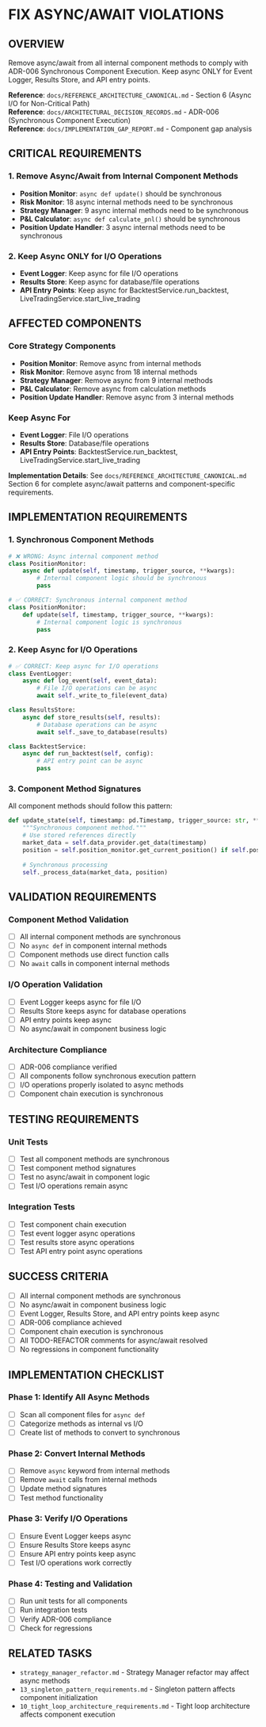 # FIX ASYNC/AWAIT VIOLATIONS

## OVERVIEW
Remove async/await from all internal component methods to comply with ADR-006 Synchronous Component Execution. Keep async ONLY for Event Logger, Results Store, and API entry points.

**Reference**: `docs/REFERENCE_ARCHITECTURE_CANONICAL.md` - Section 6 (Async I/O for Non-Critical Path)  
**Reference**: `docs/ARCHITECTURAL_DECISION_RECORDS.md` - ADR-006 (Synchronous Component Execution)  
**Reference**: `docs/IMPLEMENTATION_GAP_REPORT.md` - Component gap analysis

## CRITICAL REQUIREMENTS

### 1. Remove Async/Await from Internal Component Methods
- **Position Monitor**: `async def update()` should be synchronous
- **Risk Monitor**: 18 async internal methods need to be synchronous
- **Strategy Manager**: 9 async internal methods need to be synchronous
- **P&L Calculator**: `async def calculate_pnl()` should be synchronous
- **Position Update Handler**: 3 async internal methods need to be synchronous

### 2. Keep Async ONLY for I/O Operations
- **Event Logger**: Keep async for file I/O operations
- **Results Store**: Keep async for database/file operations
- **API Entry Points**: Keep async for BacktestService.run_backtest, LiveTradingService.start_live_trading

## AFFECTED COMPONENTS

### Core Strategy Components
- **Position Monitor**: Remove async from internal methods
- **Risk Monitor**: Remove async from 18 internal methods
- **Strategy Manager**: Remove async from 9 internal methods
- **P&L Calculator**: Remove async from calculation methods
- **Position Update Handler**: Remove async from 3 internal methods

### Keep Async For
- **Event Logger**: File I/O operations
- **Results Store**: Database/file operations
- **API Entry Points**: BacktestService.run_backtest, LiveTradingService.start_live_trading

**Implementation Details**: See `docs/REFERENCE_ARCHITECTURE_CANONICAL.md` Section 6 for complete async/await patterns and component-specific requirements.

## IMPLEMENTATION REQUIREMENTS

### 1. Synchronous Component Methods
```python
# ❌ WRONG: Async internal component method
class PositionMonitor:
    async def update(self, timestamp, trigger_source, **kwargs):
        # Internal component logic should be synchronous
        pass

# ✅ CORRECT: Synchronous internal component method
class PositionMonitor:
    def update(self, timestamp, trigger_source, **kwargs):
        # Internal component logic is synchronous
        pass
```

### 2. Keep Async for I/O Operations
```python
# ✅ CORRECT: Keep async for I/O operations
class EventLogger:
    async def log_event(self, event_data):
        # File I/O operations can be async
        await self._write_to_file(event_data)

class ResultsStore:
    async def store_results(self, results):
        # Database operations can be async
        await self._save_to_database(results)

class BacktestService:
    async def run_backtest(self, config):
        # API entry point can be async
        pass
```

### 3. Component Method Signatures
All component methods should follow this pattern:
```python
def update_state(self, timestamp: pd.Timestamp, trigger_source: str, **kwargs):
    """Synchronous component method."""
    # Use stored references directly
    market_data = self.data_provider.get_data(timestamp)
    position = self.position_monitor.get_current_position() if self.position_monitor else {}
    
    # Synchronous processing
    self._process_data(market_data, position)
```

## VALIDATION REQUIREMENTS

### Component Method Validation
- [ ] All internal component methods are synchronous
- [ ] No `async def` in component internal methods
- [ ] Component methods use direct function calls
- [ ] No `await` calls in component internal methods

### I/O Operation Validation
- [ ] Event Logger keeps async for file I/O
- [ ] Results Store keeps async for database operations
- [ ] API entry points keep async
- [ ] No async/await in component business logic

### Architecture Compliance
- [ ] ADR-006 compliance verified
- [ ] All components follow synchronous execution pattern
- [ ] I/O operations properly isolated to async methods
- [ ] Component chain execution is synchronous

## TESTING REQUIREMENTS

### Unit Tests
- [ ] Test all component methods are synchronous
- [ ] Test component method signatures
- [ ] Test no async/await in component logic
- [ ] Test I/O operations remain async

### Integration Tests
- [ ] Test component chain execution
- [ ] Test event logger async operations
- [ ] Test results store async operations
- [ ] Test API entry point async operations

## SUCCESS CRITERIA
- [ ] All internal component methods are synchronous
- [ ] No async/await in component business logic
- [ ] Event Logger, Results Store, and API entry points keep async
- [ ] ADR-006 compliance achieved
- [ ] Component chain execution is synchronous
- [ ] All TODO-REFACTOR comments for async/await resolved
- [ ] No regressions in component functionality

## IMPLEMENTATION CHECKLIST

### Phase 1: Identify All Async Methods
- [ ] Scan all component files for `async def`
- [ ] Categorize methods as internal vs I/O
- [ ] Create list of methods to convert to synchronous

### Phase 2: Convert Internal Methods
- [ ] Remove `async` keyword from internal methods
- [ ] Remove `await` calls from internal methods
- [ ] Update method signatures
- [ ] Test method functionality

### Phase 3: Verify I/O Operations
- [ ] Ensure Event Logger keeps async
- [ ] Ensure Results Store keeps async
- [ ] Ensure API entry points keep async
- [ ] Test I/O operations work correctly

### Phase 4: Testing and Validation
- [ ] Run unit tests for all components
- [ ] Run integration tests
- [ ] Verify ADR-006 compliance
- [ ] Check for regressions

## RELATED TASKS
- `strategy_manager_refactor.md` - Strategy Manager refactor may affect async methods
- `13_singleton_pattern_requirements.md` - Singleton pattern affects component initialization
- `10_tight_loop_architecture_requirements.md` - Tight loop architecture affects component execution
